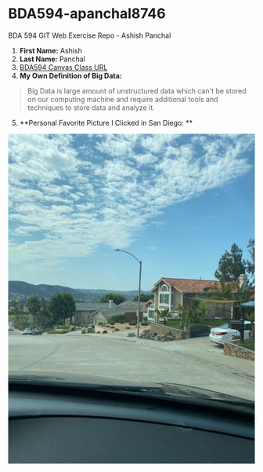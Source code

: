 # BDA594-apanchal8746
BDA 594 GIT Web Exercise Repo - Ashish Panchal

1. **First Name:** Ashish
2. **Last Name:** Panchal
3. [BDA594 Canvas Class URL](https://sdsu.instructure.com/courses/79732)
4. **My Own Definition of Big Data:** 
> Big Data is large amount of unstructured data which can't be stored on our computing machine and require additional tools and techniques to store data and analyze it.
5. **Personal Favorite Picture I Clicked in San Diego: **

![San Diego Poway Street](https://github.com/apanchal8746/BDA594-apanchal8746/blob/main/SD%20Pic.jpeg)
